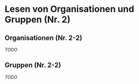 # Lesen von Organisationen und Gruppen (Nr. 2)

## Organisationen (Nr. 2-2)

*TODO*

## Gruppen (Nr. 2-2)

*TODO*
